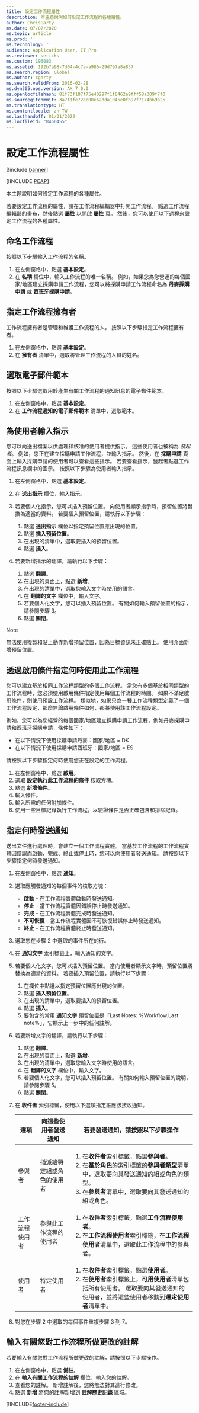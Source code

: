 ```yaml
---
title: 設定工作流程屬性
description: 本主題說明如何設定工作流程的各種屬性。
author: ChrisGarty
ms.date: 07/07/2020
ms.topic: article
ms.prod: ''
ms.technology: ''
audience: Application User, IT Pro
ms.reviewer: sericks
ms.custom: 196083
ms.assetid: 192b7a98-7d04-4c7a-a986-29d797a8a837
ms.search.region: Global
ms.author: cgarty
ms.search.validFrom: 2016-02-28
ms.dyn365.ops.version: AX 7.0.0
ms.openlocfilehash: 81f73f187f75e40297f1f8462e9fff58a309f7f0
ms.sourcegitcommit: 3a7f1fe72ac08e62dda1045e0fb97f7174b69a25
ms.translationtype: HT
ms.contentlocale: zh-TW
ms.lasthandoff: 01/31/2022
ms.locfileid: "8460455"
---
```

# <a name="configure-workflow-properties"></a>設定工作流程屬性

[!include [banner](../includes/banner.md)]


[!INCLUDE [PEAP](../../../includes/peap-1.md)]

本主題說明如何設定工作流程的各種屬性。

若要設定工作流程的屬性，請在工作流程編輯器中打開工作流程。 點選工作流程編輯器的畫布，然後點選 **屬性** 以開啟 **屬性** 頁。 然後，您可以使用以下過程來設定工作流程的各種屬性。

## <a name="name-the-workflow"></a>命名工作流程

按照以下步驟輸入工作流程的名稱。

1. 在左側窗格中，點選 **基本設定**。
2. 在 **名稱** 欄位中，輸入工作流程的唯一名稱。 例如，如果您為您營運的每個國家/地區建立採購申請工作流程，您可以將採購申請工作流程命名為 **丹麥採購申請** 或 **西班牙採購申請**。

## <a name="specify-the-workflow-owner"></a>指定工作流程擁有者

工作流程擁有者是管理和維護工作流程的人。 按照以下步驟指定工作流程擁有者。

1. 在左側窗格中，點選 **基本設定**。
2. 在 **擁有者** 清單中，選取將管理工作流程的人員的姓名。

## <a name="select-an-email-template"></a>選取電子郵件範本

按照以下步驟選取用於產生有關工作流程的通知訊息的電子郵件範本。

1. 在左側窗格中，點選 **基本設定**。
2. 在 **工作流程通知的電子郵件範本** 清單中，選取範本。

## <a name="enter-instructions-for-users"></a>為使用者輸入指示

您可以向送出檔案以供處理和核准的使用者提供指示。 這些使用者也被稱為 *發起者*。 例如，您正在建立採購申請工作流程，並輸入指示。 然後，在 **採購申請** 頁面上輸入採購申請的使用者可以查看這些指示。 若要查看指示，發起者點選工作流程訊息欄中的圖示。 按照以下步驟為使用者輸入指示。

1. 在左側窗格中，點選 **基本設定**。
2. 在 **送出指示** 欄位，輸入指示。
3. 若要個人化指示，您可以插入預留位置。 向使用者顯示指示時，預留位置將替換為適當的資料。 若要插入預留位置，請執行以下步驟：

    1. 點選 **送出指示** 欄位以指定預留位置應出現的位置。
    2. 點選 **插入預留位置**。
    3. 在出現的清單中，選取要插入的預留位置。
    4. 點選 **插入**。

4. 若要新增指示的翻譯，請執行以下步驟：

    1. 點選 **翻譯**。
    2. 在出現的頁面上，點選 **新增**。
    3. 在出現的清單中，選取您輸入文字時使用的語言。
    4. 在 **翻譯的文字** 欄位中，輸入文字。
    5. 若要個人化文字，您可以插入預留位置。 有關如何輸入預留位置的指示，請參閱步驟 3。
    6. 點選 **關閉**。

> [!NOTE]
> 無法使用複製和貼上動作新增預留位置，因為目標資訊未正確貼上。 使用介面新增預留位置。

## <a name="specify-when-this-workflow-is-used-through-activation-conditions"></a>透過啟用條件指定何時使用此工作流程

您可以建立基於相同工作流程類型的多個工作流程。 當您有多個基於相同類型的工作流程時，您必須使用啟用條件指定使用每個工作流程的時間。 如果不滿足啟用條件，則使用預設工作流程。 類似地，如果只為一種工作流程類型定義了一個工作流程設定，那麼無論啟用條件如何，都將使用該工作流程設定。

例如，您可以為您經營的每個國家/地區建立採購申請工作流程，例如丹麥採購申請和西班牙採購申請，條件如下：

- 在以下情況下使用採購申請丹麥：國家/地區 = DK
- 在以下情況下使用採購申請西班牙：國家/地區 = ES

請按照以下步驟指定何時使用您正在設定的工作流程。

1. 在左側窗格中，點選 **啟用**。
2. 選取 **設定執行此工作流程的條件** 核取方塊。
3. 點選 **新增條件**。
4. 輸入條件。
5. 輸入所需的任何附加條件。
6. 使用一些目標記錄執行工作流程，以驗證條件是否正確包含和排除記錄。

## <a name="specify-when-notifications-are-sent"></a>指定何時發送通知

送出文件進行處理時，會建立一個工作流程實體。 當基於工作流程的工作流程實體因錯誤而啟動、完成、終止或停止時，您可以向使用者發送通知。 請按照以下步驟指定何時發送通知。

1. 在左側窗格中，點選 **通知**。
2. 選取應觸發通知的每個事件的核取方塊：

    - **啟動** – 在工作流程實體啟動時發送通知。
    - **停止** – 當工作流程實體因錯誤停止時發送通知。
    - **完成** – 在工作流程實體完成時發送通知。
    - **不可恢復** – 當工作流程實體因不可恢復錯誤停止時發送通知。
    - **終止** – 在工作流程實體終止時發送通知。

3. 選取您在步驟 2 中選取的事件所在的行。
4. 在 **通知文字** 索引標籤上，輸入通知的文字。
5. 若要個人化文字，您可以插入預留位置。 當向使用者顯示文字時，預留位置將替換為適當的資料。 若要插入預留位置，請執行以下步驟：

    1. 在欄位中點選以指定預留位置應出現的位置。
    2. 點選 **插入預留位置**。
    3. 在出現的清單中，選取要插入的預留位置。
    4. 點選 **插入**。
    5. 要包含的常用 **通知文字** 預留位置是「Last Notes: %Workflow.Last note%」，它顯示上一步中的任何註解。

6. 若要新增文字的翻譯，請執行以下步驟：

    1. 點選 **翻譯**。
    2. 在出現的頁面上，點選 **新增**。
    3. 在出現的清單中，選取您輸入文字時使用的語言。
    4. 在 **翻譯的文字** 欄位中，輸入文字。
    5. 若要個人化文字，您可以插入預留位置。 有關如何輸入預留位置的說明，請參閱步驟 5。
    6. 點選 **關閉**。

7. 在 **收件者** 索引標籤，使用以下選項指定誰應該接收通知。

    <table>
    <thead>
    <tr>
    <th>選項</th>
    <th>向這些使用者發送通知</th>
    <th>若要發送通知，請按照以下步驟操作</th>
    </tr>
    </thead>
    <tbody>
    <tr>
    <td>參與者</td>
    <td>指派給特定組或角色的使用者</td>
    <td>
    <ol>
    <li>在<strong>收件者</strong>索引標籤，點選<strong>參與者</strong>。</li>
    <li>在<strong>基於角色</strong>的索引標籤的<strong>參與者類型</strong>清單中，選取要向其發送通知的組或角色的類型。</li>
    <li>在<strong>參與者</strong>清單中，選取要向其發送通知的組或角色。</li>
    </ol>
    </td>
    </tr>
    <tr>
    <td>工作流程使用者</td>
    <td>參與此工作流程的使用者</td>
    <td>
    <ol>
    <li>在<strong>收件者</strong>索引標籤，點選<strong>工作流程使用者</strong>。</li>
    <li>在<strong>工作流程使用者</strong>索引標籤，在<strong>工作流程使用者</strong>清單中，選取此工作流程中的參與者。</li>
    </ol>
    </td>
    </tr>
    <tr>
    <td>使用者</td>
    <td>特定使用者</td>
    <td>
    <ol>
    <li>在<strong>收件者</strong>索引標籤，點選<strong>使用者</strong>。</li>
    <li>在<strong>使用者</strong>索引標籤上，<strong>可用使用者</strong>清單包括所有使用者。 選取要向其發送通知的使用者，並將這些使用者移動到<strong>選定使用者</strong>清單中。</li>
    </ol>
    </td>
    </tr>
    </tbody>
    </table>

8. 對您在步驟 2 中選取的每個事件重複步驟 3 到 7。

## <a name="enter-comments-about-the-changes-that-you-made-to-the-workflow"></a>輸入有關您對工作流程所做更改的註解

若要輸入有關您對工作流程所做更改的註解，請按照以下步驟操作。

1. 在左側窗格中，點選 **備註**。
2. 在 **輸入有關工作流程的註解** 欄位，輸入您的註解。
3. 查看您的註解。 新增註解後，您將無法對其進行修改。
4. 點選 **新增** 將您的註解新增到 **註解歷史記錄** 區域。


[!INCLUDE[footer-include](../../../includes/footer-banner.md)]